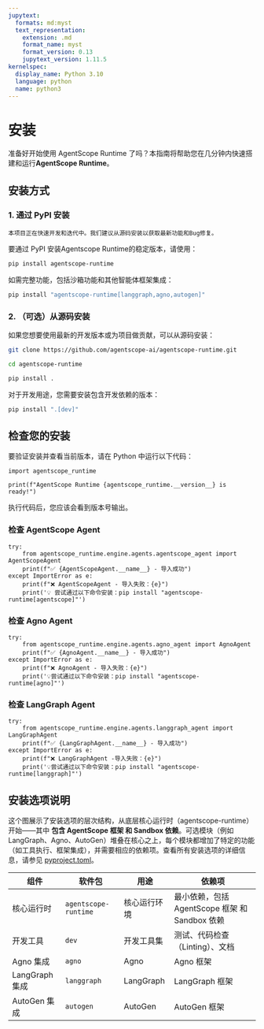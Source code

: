 ```yaml
---
jupytext:
  formats: md:myst
  text_representation:
    extension: .md
    format_name: myst
    format_version: 0.13
    jupytext_version: 1.11.5
kernelspec:
  display_name: Python 3.10
  language: python
  name: python3
---
```


# 安装

准备好开始使用 AgentScope Runtime 了吗？本指南将帮助您在几分钟内快速搭建和运行**AgentScope Runtime**。

## 安装方式

### 1. 通过 PyPI 安装

```{warning}
本项目正在快速开发和迭代中。我们建议从源码安装以获取最新功能和Bug修复。
```

要通过 PyPI 安装Agentscope Runtime的稳定版本，请使用：

```bash
pip install agentscope-runtime
```

如需完整功能，包括沙箱功能和其他智能体框架集成：

```bash
pip install "agentscope-runtime[langgraph,agno,autogen]"
```

### 2. （可选）从源码安装

如果您想要使用最新的开发版本或为项目做贡献，可以从源码安装：

```bash
git clone https://github.com/agentscope-ai/agentscope-runtime.git

cd agentscope-runtime

pip install .
```

对于开发用途，您需要安装包含开发依赖的版本：

```bash
pip install ".[dev]"
```

## 检查您的安装

要验证安装并查看当前版本，请在 Python 中运行以下代码：

```{code-cell}
import agentscope_runtime

print(f"AgentScope Runtime {agentscope_runtime.__version__} is ready!")
```

执行代码后，您应该会看到版本号输出。

### 检查 AgentScope Agent

```{code-cell}
try:
    from agentscope_runtime.engine.agents.agentscope_agent import AgentScopeAgent
    print(f"✅ {AgentScopeAgent.__name__} - 导入成功")
except ImportError as e:
    print(f"❌ AgentScopeAgent - 导入失败：{e}")
    print('💡 尝试通过以下命令安装：pip install "agentscope-runtime[agentscope]"')
```

### 检查 Agno Agent

```{code-cell}
try:
    from agentscope_runtime.engine.agents.agno_agent import AgnoAgent
    print(f"✅ {AgnoAgent.__name__} - 导入成功")
except ImportError as e:
    print(f"❌ AgnoAgent - 导入失败：{e}")
    print('💡尝试通过以下命令安装：pip install "agentscope-runtime[agno]"')
```

### 检查 LangGraph Agent

```{code-cell}
try:
    from agentscope_runtime.engine.agents.langgraph_agent import LangGraphAgent
    print(f"✅ {LangGraphAgent.__name__} - 导入成功")
except ImportError as e:
    print(f"❌ LangGraphAgent -导入失败：{e}")
    print('💡尝试通过以下命令安装：pip install "agentscope-runtime[langgraph]"')
```

## 安装选项说明

这个图展示了安装选项的层次结构，从底层核心运行时（agentscope-runtime）开始——其中 **包含 AgentScope 框架 和 Sandbox 依赖**。可选模块（例如 LangGraph、Agno、AutoGen）堆叠在核心之上，每个模块都增加了特定的功能（如工具执行、框架集成），并需要相应的依赖项。查看所有安装选项的详细信息，请参见 [pyproject.toml](https://github.com/agentscope-ai/agentscope-runtime/blob/main/pyproject.toml)。

| **组件**       | **软件包**           | **用途**     | **依赖项**                                     |
| -------------- | -------------------- | ------------ | ---------------------------------------------- |
| 核心运行时     | `agentscope-runtime` | 核心运行环境 | 最小依赖，包括 AgentScope 框架 和 Sandbox 依赖 |
| 开发工具       | `dev`                | 开发工具集   | 测试、代码检查（Linting）、文档                |
| Agno 集成      | `agno`               | Agno         | Agno 框架                                      |
| LangGraph 集成 | `langgraph`          | LangGraph    | LangGraph 框架                                 |
| AutoGen 集成   | `autogen`            | AutoGen      | AutoGen 框架                                   |
